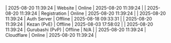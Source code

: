 | 2025-08-20 11:39:24 | Website | Online | 2025-08-20 11:39:24 |
| 2025-08-20 11:39:24 | Registration | Online | 2025-08-20 11:39:24 |
| 2025-08-20 11:39:24 | Auth Server | Offline | 2025-08-18 09:33:31 |
| 2025-08-20 11:39:24 | Kezan (PvE) | Offline | 2025-08-03 17:58:02 |
| 2025-08-20 11:39:24 | Gurubashi (PvP) | Offline | N/A |
| 2025-08-20 11:39:24 | Cloudflare | Online | 2025-08-20 11:39:24 |
